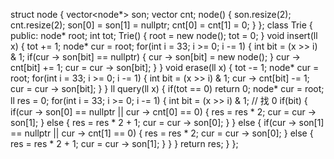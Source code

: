 struct node {
    vector<node*> son;
    vector<ll> cnt;
    node() {
        son.resize(2);
        cnt.resize(2);
        son[0] = son[1] = nullptr;
        cnt[0] = cnt[1] = 0;
    }
};
class Trie {
    public:
    node* root;
    int tot;
    Trie() {
        root = new node();
        tot = 0;
    }
    void insert(ll x) {
        tot += 1;
        node* cur = root;
        for(int i = 33; i >= 0; i -= 1) {
            int bit = (x >> i) & 1;
            if(cur -> son[bit] == nullptr) {
                cur -> son[bit] = new node();
            }
            cur -> cnt[bit] += 1;
            cur = cur -> son[bit];
        }
    }
    void erase(ll x) {
        tot -= 1;
        node* cur = root;
        for(int i = 33; i >= 0; i -= 1) {
            int bit = (x >> i) & 1;
            cur -> cnt[bit] -= 1;
            cur = cur -> son[bit];
        }
    }
    ll query(ll x) {
        if(tot == 0) return 0;
        node* cur = root;
        ll res = 0;
        for(int i = 33; i >= 0; i -= 1) {
            int bit = (x >> i) & 1;
            // 找 0 
            if(bit) {
                if(cur -> son[0] == nullptr || cur -> cnt[0] == 0) {
                    res = res * 2;
                    cur = cur -> son[1];
                } else {
                    res = res * 2 + 1;
                    cur = cur -> son[0];
                }
            } else {
                if(cur -> son[1] == nullptr || cur -> cnt[1] == 0) {
                    res = res * 2;
                    cur = cur -> son[0];
                } else {
                    res = res * 2 + 1;
                    cur = cur -> son[1];
                }
            }
        }
        return res;
    }
};